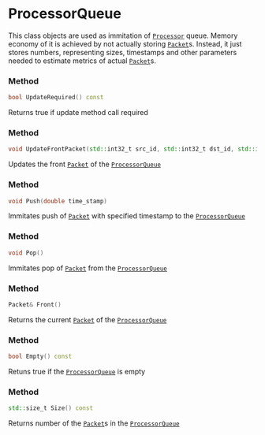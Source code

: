 # ProcessorQueue

This class objects are used as immitation of [```Processor```](processor.md) queue.
Memory economy of it is achieved by not actually storing [```Packet```](/developer_manual/class_description/data/packet.md)s.
Instead, it just stores numbers, representing sizes, timestamps and 
other parameters needed to estimate metrics of actual [```Packet```](/developer_manual/class_description/data/packet.md)s.

### Method
```c++
bool UpdateRequired() const
```
Returns true if update method call required

### Method
```c++
void UpdateFrontPacket(std::int32_t src_id, std::int32_t dst_id, std::int32_t size)
```
Updates the front [```Packet```](/developer_manual/class_description/data/packet.md) 
of the [```ProcessorQueue```](processor_queue.md)

### Method
```c++
void Push(double time_stamp)
```
Immitates push of [```Packet```](/developer_manual/class_description/data/packet.md) 
with specified timestamp to the [```ProcessorQueue```](processor_queue.md)

### Method
```c++
void Pop()
```
Immitates pop of [```Packet```](/developer_manual/class_description/data/packet.md) 
from the [```ProcessorQueue```](processor_queue.md)

### Method
```c++
Packet& Front()
```
Returns the current [```Packet```](/developer_manual/class_description/data/packet.md) of the [```ProcessorQueue```](processor_queue.md)

### Method
```c++
bool Empty() const
```
Retuns true if the [```ProcessorQueue```](processor_queue.md) is empty

### Method
```c++
std::size_t Size() const
```
Returns number of the [```Packet```](/developer_manual/class_description/data/packet.md)s in the [```ProcessorQueue```](processor_queue.md)